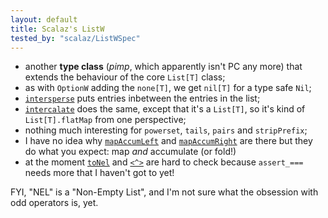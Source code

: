 ```yaml
---
layout: default
title: Scalaz's ListW
tested_by: "scalaz/ListWSpec"
---
```

* another **type class** (*pimp*, which apparently isn't PC any more) that extends the behaviour of the core `List[T]` class;
* as with `OptionW` adding the `none[T]`, we get `nil[T]` for a type safe `Nil`;
* [`intersperse`](http://scalaz.github.com/scalaz/scalaz-2.9.1-6.0.4/doc.sxr/scalaz/ListW.scala.html#66332) puts entries inbetween the entries in the list;
* [`intercalate`](http://scalaz.github.com/scalaz/scalaz-2.9.1-6.0.4/doc.sxr/scalaz/ListW.scala.html#66333) does the same, except that it's a `List[T]`, so it's kind of `List[T].flatMap` from one perspective;
* nothing much interesting for `powerset`, `tails`, `pairs` and `stripPrefix`;
* I have no idea why [`mapAccumLeft`](http://scalaz.github.com/scalaz/scalaz-2.9.1-6.0.4/doc.sxr/scalaz/ListW.scala.html#66363) and [`mapAccumRight`](http://scalaz.github.com/scalaz/scalaz-2.9.1-6.0.4/doc.sxr/scalaz/ListW.scala.html#66368) are there but they do what you expect: map *and* accumulate (or fold!)
* at the moment [`toNel`](http://scalaz.github.com/scalaz/scalaz-2.9.1-6.0.4/doc.sxr/scalaz/ListW.scala.html#66334) and [`<^>`](http://scalaz.github.com/scalaz/scalaz-2.9.1-6.0.4/doc.sxr/scalaz/ListW.scala.html#254285) are hard to check because `assert_===` needs more that I haven't got to yet!

FYI, "NEL" is a "Non-Empty List", and I'm not sure what the obsession with odd operators is, yet.
